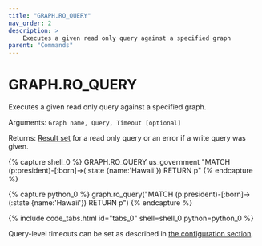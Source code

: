```yaml
---
title: "GRAPH.RO_QUERY"
nav_order: 2
description: >
    Executes a given read only query against a specified graph
parent: "Commands"    
---
```


# GRAPH.RO_QUERY

Executes a given read only query against a specified graph.

Arguments: `Graph name, Query, Timeout [optional]`

Returns: [Result set](/design/result_structure) for a read only query or an error if a write query was given.

{% capture shell_0 %}
GRAPH.RO_QUERY us_government "MATCH (p:president)-[:born]->(:state {name:'Hawaii'}) RETURN p"
{% endcapture %}

{% capture python_0 %}
graph.ro_query("MATCH (p:president)-[:born]->(:state {name:'Hawaii'}) RETURN p")
{% endcapture %}

{% include code_tabs.html id="tabs_0" shell=shell_0 python=python_0 %}

Query-level timeouts can be set as described in [the configuration section](/configuration#timeout).
